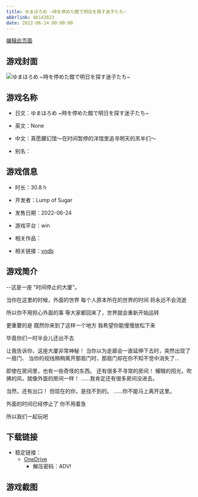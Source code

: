 ```yaml
---
title: ゆまほろめ ~時を停めた館で明日を探す迷子たち~
abbrlink: 4b143823
date: 2022-06-24 00:00:00
---
```

[编辑此页面](https://github.com/ACG-3/ADV3-source/blob/main/source/_posts/games/%E3%82%86%E3%81%BE%E3%81%BB%E3%82%8D%E3%82%81%20~%E6%99%82%E3%82%92%E5%81%9C%E3%82%81%E3%81%9F%E9%A4%A8%E3%81%A7%E6%98%8E%E6%97%A5%E3%82%92%E6%8E%A2%E3%81%99%E8%BF%B7%E5%AD%90%E3%81%9F%E3%81%A1~.md)

## 游戏封面

![ゆまほろめ ~時を停めた館で明日を探す迷子たち~](https://pan.timero.xyz/onedrive/img_lib_001/%E3%82%86%E3%81%BE%E3%81%BB%E3%82%8D%E3%82%81%20~%E6%99%82%E3%82%92%E5%81%9C%E3%82%81%E3%81%9F%E9%A4%A8%E3%81%A7%E6%98%8E%E6%97%A5%E3%82%92%E6%8E%A2%E3%81%99%E8%BF%B7%E5%AD%90%E3%81%9F%E3%81%A1~_cover.avif)


## 游戏名称

- 日文：ゆまほろめ ~時を停めた館で明日を探す迷子たち~
- 英文：None
- 中文：真愿朦幻馆〜在时间暂停的洋馆里追寻明天的羔羊们〜

- 别名：


## 游戏信息

- 时长：30.8 h
- 开发者：Lump of Sugar
- 发售日期：2022-06-24
- 游戏平台：win
- 相关作品：

- 相关链接：[vndb](https://vndb.org/v33996)


## 游戏简介

--这是一座 "时间停止的大厦"。

当你在这里的时候，外面的世界
每个人原本所在的世界的时间 将永远不会流逝

所以你不用担心外面的事
等大家都回来了，世界就会重新开始运转

更重要的是
既然你来到了这样一个地方
我希望你能慢慢放松下来

毕竟你们一时半会儿还出不去

让我告诉你，这座大厦非常神秘！
当你以为走廊会一直延伸下去时，突然出现了一扇门、
当你的视线稍稍离开那扇门时，那扇门却在你不知不觉中消失了...

即使在房间里，也有一些奇怪的东西。
还有很多不寻常的房间！
耀眼的阳光，吹拂的风，就像外面的房间一样！
......我肯定还有很多房间没进去。

当然，还有出口！
但现在的你，是找不到的。
......你不能马上离开这里。

外面的时间已经停止了
你不用着急

所以我们一起玩吧




## 下载链接

- 稳定链接：
    - [OneDrive](https://pan.timero.xyz/onedrive/adv_lib_001/%E3%82%86%E3%81%BE%E3%81%BB%E3%82%8D%E3%82%81%20~%E6%99%82%E3%82%92%E5%81%9C%E3%82%81%E3%81%9F%E9%A4%A8%E3%81%A7%E6%98%8E%E6%97%A5%E3%82%92%E6%8E%A2%E3%81%99%E8%BF%B7%E5%AD%90%E3%81%9F%E3%81%A1~)
        - 解压密码：ADV!



## 游戏截图


